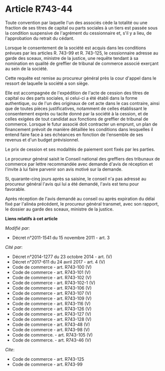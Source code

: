 # Article R743-44

Toute convention par laquelle l'un des associés cède la totalité ou une fraction de ses titres de capital ou parts sociales à
un tiers est passée sous la condition suspensive de l'agrément du cessionnaire et, s'il y a lieu, de l'approbation du retrait
du cédant. 

Lorsque le consentement de la société est acquis dans les conditions prévues par les articles R. 743-99 et R. 743-125, le
cessionnaire adresse au garde des sceaux, ministre de la justice, une requête tendant à sa nomination en qualité de greffier
de tribunal de commerce associé exerçant au sein de la société. 

Cette requête est remise au procureur général près la cour d'appel dans le ressort de laquelle la société a son siège. 

Elle est accompagnée de l'expédition de l'acte de cession des titres de capital ou des parts sociales, si celui-ci a été
établi dans la forme authentique, ou de l'un des originaux de cet acte dans le cas contraire, ainsi que de toutes pièces
justificatives, notamment de celles établissant le consentement exprès ou tacite donné par la société à la cession, et de
celles exigées de tout candidat aux fonctions de greffier de tribunal de commerce. Lorsque le futur associé doit contracter
un emprunt, un plan de financement prévoit de manière détaillée les conditions dans lesquelles il entend faire face à ses
échéances en fonction de l'ensemble de ses revenus et d'un budget prévisionnel. 

Le prix de cession et ses modalités de paiement sont fixés par les parties. 

Le procureur général saisit le Conseil national des greffiers des tribunaux de commerce par lettre recommandée avec demande
d'avis de réception et l'invite à lui faire parvenir son avis motivé sur la demande. 

Si, quarante-cinq jours après sa saisine, le conseil n'a pas adressé au procureur général l'avis qui lui a été demandé,
l'avis est tenu pour favorable. 

Après réception de l'avis demandé au conseil ou après expiration du délai fixé par l'alinéa précédent, le procureur général
transmet, avec son rapport, le dossier au garde des sceaux, ministre de la justice.

**Liens relatifs à cet article**

_Modifié par_:

  - Décret n°2011-1541 du 15 novembre 2011 - art. 3

_Cité par_:

  - Décret n°2014-1277 du 23 octobre 2014 - art. (V)
  - Décret n°2017-611 du 24 avril 2017 - art. 4 (V)
  - Code de commerce - art. R743-100 (V)
  - Code de commerce - art. R743-101 (V)
  - Code de commerce - art. R743-102 (V)
  - Code de commerce - art. R743-102-1 (V)
  - Code de commerce - art. R743-106 (V)
  - Code de commerce - art. R743-107 (V)
  - Code de commerce - art. R743-109 (V)
  - Code de commerce - art. R743-116 (V)
  - Code de commerce - art. R743-126 (V)
  - Code de commerce - art. R743-127 (V)
  - Code de commerce - art. R743-128 (V)
  - Code de commerce - art. R743-48 (V)
  - Code de commerce - art. R743-98 (V)
  - Code de commerce. - art. R743-105 (V)
  - Code de commerce. - art. R743-46 (V)

_Cite_:

  - Code de commerce - art. R743-125
  - Code de commerce - art. R743-99
